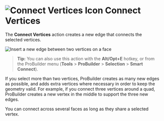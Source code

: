 # ![Connect Vertices Icon](images/icons/Vert_Connect.png) Connect Vertices

The __Connect Vertices__ action creates a new edge that connects the selected vertices.

![Insert a new edge between two vertices on a face](images/ConnectVerts_Example.png)



> **Tip:** You can also use this action with the **Alt/Opt+E** hotkey, or from the ProBuilder menu (**Tools** > **ProBuilder** > **Selection** > **Smart Connect**).

If you select more than two vertices, ProBuilder creates as many new edges as possible, and adds extra vertices where necessary in order to keep the geometry valid. For example, if you connect three vertices around a quad, ProBuilder creates a new vertex in the middle to support the three new edges.

You can connect across several faces as long as they share a selected vertex.